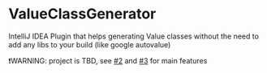 # ValueClassGenerator
IntelliJ IDEA Plugin that helps generating Value classes without the need to add any libs to your build (like google autovalue)

:exclamation:WARNING: project is TBD, see [#2](/../../issues/2) and [#3](/../../issues/3) for main features
